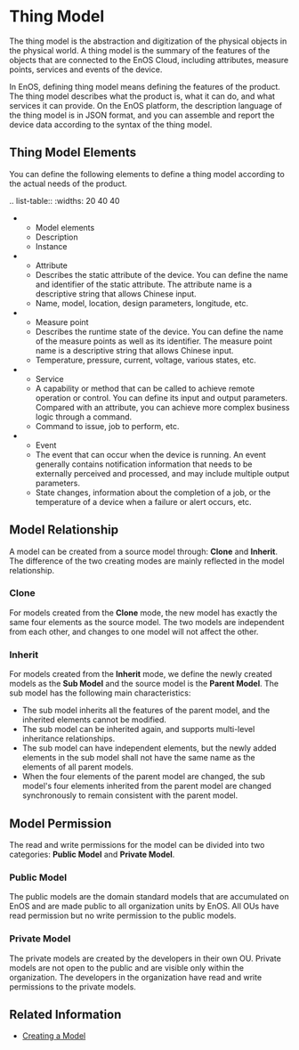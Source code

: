 # Thing Model

The thing model is the abstraction and digitization of the physical objects in the physical world. A thing model is the summary of the features of the objects that are connected to the EnOS Cloud, including attributes, measure points, services and events of the device.

In EnOS, defining thing model means defining the features of the product. The thing model describes what the product is, what it can do, and what services it can provide. On the EnOS platform, the description language of the thing model is in JSON format, and you can assemble and report the device data according to the syntax of the thing model.

## Thing Model Elements
You can define the following elements to define a thing model according to the actual needs of the product.

.. list-table::
   :widths: 20 40 40

   * - Model elements
     - Description
     - Instance
   * - Attribute
     - Describes the static attribute of the device. You can define the name and identifier of the static attribute. The attribute name is a descriptive string that allows Chinese input.
     - Name, model, location, design parameters, longitude, etc.
   * - Measure point
     - Describes the runtime state of the device. You can define the name of the measure points as well as its identifier. The measure point name is a descriptive string that allows Chinese input.
     - Temperature, pressure, current, voltage, various states, etc.
   * - Service
     - A capability or method that can be called to achieve remote operation or control. You can define its input and output parameters. Compared with an attribute, you can achieve more complex business logic through a command.
     - Command to issue, job to perform, etc.
   * - Event
     - The event that can occur when the device is running. An event generally contains notification information that needs to be externally perceived and processed, and may include multiple output parameters.
     - State changes, information about the completion of a job, or the temperature of a device when a failure or alert occurs, etc. 

## Model Relationship

A model can be created from a source model through: **Clone** and **Inherit**. The difference of the two creating modes are mainly reflected in the model relationship.

### Clone

For models created from the **Clone** mode, the new model has exactly the same four elements as the source model. The two models are independent from each other, and changes to one model will not affect the other.

### Inherit

For models created from the **Inherit** mode, we define the newly created models as the **Sub Model** and the source model is the **Parent Model**. The sub model has the following main characteristics:

- The sub model inherits all the features of the parent model, and the inherited elements cannot be modified.
- The sub model can be inherited again, and supports multi-level inheritance relationships.
- The sub model can have independent elements, but the newly added elements in the sub model shall not have the same name as the elements of all parent models.
- When the four elements of the parent model are changed, the sub model's four elements inherited from the parent model are changed synchronously to remain consistent with the parent model.

## Model Permission

The read and write permissions for the model can be divided into two categories: **Public Model** and **Private Model**.

### Public Model

The public models are the domain standard models that are accumulated on EnOS and are made public to all organization units by EnOS. All OUs have read permission but no write permission to the public models.

### Private Model

The private models are created by the developers in their own OU. Private models are not open to the public and are visible only within the organization. The developers in the organization have read and write permissions to the private models.

## Related Information

- [Creating a Model](creating_model)
